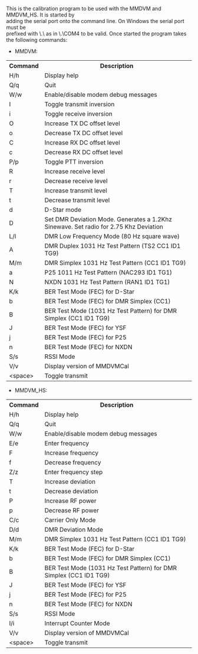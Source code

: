 This is the calibration program to be used with the MMDVM and MMDVM_HS. It is started by  
adding the serial port onto the command line. On Windows the serial port must be  
prefixed with \\.\ as in \\.\COM4 to be valid. Once started the program takes  
the following commands:  

- MMDVM:

<table>
<tr><th>Command</th><th>Description</th></tr>
<tr><td>H/h</td><td>Display help</td></tr>
<tr><td>Q/q</td><td>Quit</td></tr>
<tr><td>W/w</td><td>Enable/disable modem debug messages</td></tr>
<tr><td>I</td><td>Toggle transmit inversion</td><tr>
<tr><td>i</td><td>Toggle receive inversion</td></tr>
<tr><td>O</td><td>Increase TX DC offset level</td></tr>
<tr><td>o</td><td>Decrease TX DC offset level</td></tr>
<tr><td>C</td><td>Increase RX DC offset level</td></tr>
<tr><td>c</td><td>Decrease RX DC offset level</td></tr>
<tr><td>P/p</td><td>Toggle PTT inversion</td></tr>
<tr><td>R</td><td>Increase receive level</td></tr>
<tr><td>r</td><td>Decrease receive level</td></tr>
<tr><td>T</td><td>Increase transmit level</td></tr>
<tr><td>t</td><td>Decrease transmit level</td></tr>
<tr><td>d</td><td>D-Star mode</td></tr>
<tr><td>D</td><td>Set DMR Deviation Mode. Generates a 1.2Khz Sinewave. Set radio for 2.75 Khz Deviation</td></tr>
<tr><td>L/l</td><td>DMR Low Frequency Mode (80 Hz square wave)</td></tr>
<tr><td>A</td><td>DMR Duplex 1031 Hz Test Pattern (TS2 CC1 ID1 TG9)</td></tr>
<tr><td>M/m</td><td>DMR Simplex 1031 Hz Test Pattern (CC1 ID1 TG9)</td></tr>
<tr><td>a</td><td>P25 1011 Hz Test Pattern (NAC293 ID1 TG1)</td></tr>
<tr><td>N</td><td>NXDN 1031 Hz Test Pattern (RAN1 ID1 TG1)</td></tr>
<tr><td>K/k</td><td>BER Test Mode (FEC) for D-Star</td></tr>
<tr><td>b</td><td>BER Test Mode (FEC) for DMR Simplex (CC1)</td></tr>
<tr><td>B</td><td>BER Test Mode (1031 Hz Test Pattern) for DMR Simplex (CC1 ID1 TG9)</td></tr>
<tr><td>J</td><td>BER Test Mode (FEC) for YSF</td></tr>
<tr><td>j</td><td>BER Test Mode (FEC) for P25</td></tr>
<tr><td>n</td><td>BER Test Mode (FEC) for NXDN</td></tr>
<tr><td>S/s</td><td>RSSI Mode</td></tr>
<tr><td>V/v</td><td>Display version of MMDVMCal</td></tr>
<tr><td>&lt;space&gt;</td><td>Toggle transmit</td></tr>
</table>

- MMDVM_HS:

<table>
<tr><th>Command</th><th>Description</th></tr>
<tr><td>H/h</td><td>Display help</td></tr>
<tr><td>Q/q</td><td>Quit</td></tr>
<tr><td>W/w</td><td>Enable/disable modem debug messages</td></tr>
<tr><td>E/e</td><td>Enter frequency</td><tr>
<tr><td>F</td><td>Increase frequency</td></tr>
<tr><td>f</td><td>Decrease frequency</td></tr>
<tr><td>Z/z</td><td>Enter frequency step</td></tr>
<tr><td>T</td><td>Increase deviation</td></tr>
<tr><td>t</td><td>Decrease deviation</td></tr>
<tr><td>P</td><td>Increase RF power</td></tr>
<tr><td>p</td><td>Decrease RF power</td></tr>
<tr><td>C/c</td><td>Carrier Only Mode</td></tr>
<tr><td>D/d</td><td>DMR Deviation Mode</td></tr>
<tr><td>M/m</td><td>DMR Simplex 1031 Hz Test Pattern (CC1 ID1 TG9)</td></tr>
<tr><td>K/k</td><td>BER Test Mode (FEC) for D-Star</td></tr>
<tr><td>b</td><td>BER Test Mode (FEC) for DMR Simplex (CC1)</td></tr>
<tr><td>B</td><td>BER Test Mode (1031 Hz Test Pattern) for DMR Simplex (CC1 ID1 TG9)</td></tr>
<tr><td>J</td><td>BER Test Mode (FEC) for YSF</td></tr>
<tr><td>j</td><td>BER Test Mode (FEC) for P25</td></tr>
<tr><td>n</td><td>BER Test Mode (FEC) for NXDN</td></tr>
<tr><td>S/s</td><td>RSSI Mode</td></tr>
<tr><td>I/i</td><td>Interrupt Counter Mode</td></tr>
<tr><td>V/v</td><td>Display version of MMDVMCal</td></tr>
<tr><td>&lt;space&gt;</td><td>Toggle transmit</td></tr>
</table>
